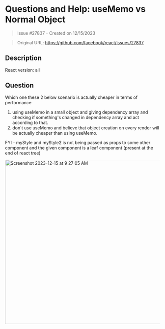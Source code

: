 # Questions and Help: useMemo vs Normal Object

> Issue #27837 - Created on 12/15/2023

> Original URL: https://github.com/facebook/react/issues/27837

## Description

<!--
  Please provide a clear and concise description of what the bug is. Include
  screenshots if needed. Please test using the latest version of the relevant
  React packages to make sure your issue has not already been fixed.
-->

React version: all

## Question

Which one these 2 below scenario is actually cheaper in terms of performance
1. using useMemo in a small object and giving dependency array and checking if something's changed in dependency array and act according to that.
2. don't use useMemo and believe that object creation on every render will be actually cheaper than using useMemo.


FYI - myStyle and myStyle2 is not being passed as props to some other component and the given component is a leaf component (present at the end of react tree)


<img width="534" alt="Screenshot 2023-12-15 at 9 27 05 AM" src="https://github.com/facebook/react/assets/102596512/1786b9ec-62a8-4123-95d2-64665bf09191">

